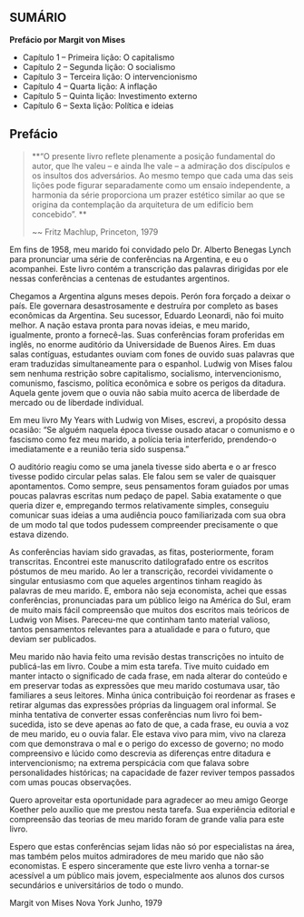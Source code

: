 ## SUMÁRIO

**Prefácio por Margit von Mises**

  - Capítulo 1 – Primeira lição: O capitalismo
  - Capítulo 2 – Segunda lição: O socialismo
  - Capítulo 3 – Terceira lição: O intervencionismo
  - Capítulo 4 – Quarta lição: A inflação
  - Capítulo 5 – Quinta lição: Investimento externo
  - Capítulo 6 – Sexta lição: Política e ideias


## Prefácio 

> **“O presente livro reflete plenamente a posição fundamental do autor, que lhe valeu – e ainda lhe vale – a admiração dos discípulos e os insultos dos adversários. Ao mesmo tempo que cada uma das seis lições pode figurar separadamente como um ensaio independente, a harmonia da série proporciona um prazer estético similar ao que se origina da contemplação da arquitetura de um edifício bem concebido”. **
> 
> ~~ Fritz Machlup, Princeton, 1979 

Em fins de 1958, meu marido foi convidado pelo Dr. Alberto Benegas Lynch para pronunciar uma série de conferências na Argentina, e eu o acompanhei. Este livro contém a transcrição das palavras dirigidas por ele nessas conferências a centenas de estudantes argentinos. 

Chegamos a Argentina alguns meses depois. Perón fora forçado a deixar o país. Ele governara desastrosamente e destruíra por completo as bases econômicas da Argentina. Seu sucessor, Eduardo Leonardi, não foi muito melhor. A nação estava pronta para novas ideias, e meu marido, igualmente, pronto a fornecê-las. Suas conferências foram proferidas em inglês, no enorme auditório da Universidade de Buenos Aires. Em duas salas contíguas, estudantes ouviam com fones de ouvido suas palavras que eram traduzidas simultaneamente para o espanhol. Ludwig von Mises falou sem nenhuma restrição sobre capitalismo, socialismo, intervencionismo, comunismo, fascismo, política econômica e sobre os perigos da ditadura. Aquela gente jovem que o ouvia não sabia muito acerca de liberdade de mercado ou de liberdade individual. 

Em meu livro My Years with Ludwig von Mises, escrevi, a propósito dessa ocasião: “Se alguém naquela época tivesse ousado atacar o comunismo e o fascismo como fez meu marido, a polícia teria interferido, prendendo-o imediatamente e a reunião teria sido suspensa.” 

O auditório reagiu como se uma janela tivesse sido aberta e o ar fresco tivesse podido circular pelas salas. Ele falou sem se valer de quaisquer apontamentos. Como sempre, seus pensamentos foram guiados por umas poucas palavras escritas num pedaço de papel. Sabia exatamente o que queria dizer e, empregando termos relativamente simples, conseguiu comunicar suas ideias a uma audiência pouco familiarizada com sua obra de um modo tal que todos pudessem compreender precisamente o que estava dizendo. 

As conferências haviam sido gravadas, as fitas, posteriormente, foram transcritas. Encontrei este manuscrito datilografado entre os escritos póstumos de meu marido. Ao ler a transcrição, recordei vividamente o singular entusiasmo com que aqueles argentinos tinham reagido às palavras de meu marido. E, embora não seja economista, achei que essas conferências, pronunciadas para um público leigo na América do Sul, eram de muito mais fácil compreensão que muitos dos escritos mais teóricos de Ludwig von Mises. Pareceu-me que continham tanto material valioso, tantos pensamentos relevantes para a atualidade e para o futuro, que deviam ser publicados. 

Meu marido não havia feito uma revisão destas transcrições no intuito de publicá-las em livro. Coube a mim esta tarefa. Tive muito cuidado em manter intacto o significado de cada frase, em nada alterar do conteúdo e em preservar todas as expressões que meu marido costumava usar, tão familiares a seus leitores. Minha única contribuição foi reordenar as frases e retirar algumas das expressões próprias da linguagem oral informal. Se minha tentativa de converter essas conferências num livro foi bem-sucedida, isto se deve apenas ao fato de que, a cada frase, eu ouvia a voz de meu marido, eu o ouvia falar. Ele estava vivo para mim, vivo na clareza com que demonstrava o mal e o perigo do excesso de governo; no modo compreensivo e lúcido como descrevia as diferenças entre ditadura e intervencionismo; na extrema perspicácia com que falava sobre personalidades históricas; na capacidade de fazer reviver tempos passados com umas poucas observações. 

Quero aproveitar esta oportunidade para agradecer ao meu amigo George Koether pelo auxílio que me prestou nesta tarefa. Sua experiência editorial e compreensão das teorias de meu marido foram de grande valia para este livro. 

Espero que estas conferências sejam lidas não só por especialistas na área, mas também pelos muitos admiradores de meu marido que não são economistas. E espero sinceramente que este livro venha a tornar-se acessível a um público mais jovem, especialmente aos alunos dos cursos secundários e universitários de todo o mundo. 

Margit von Mises Nova York 
Junho, 1979 